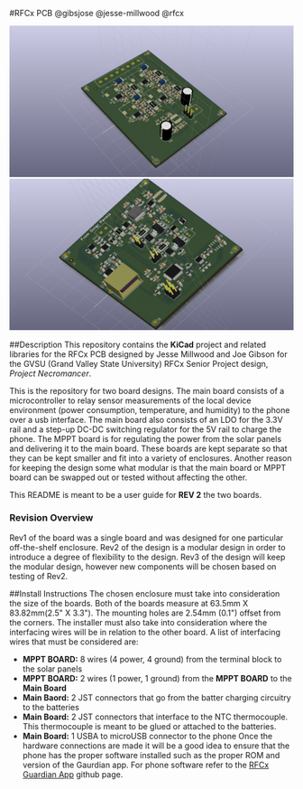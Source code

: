 #RFCx PCB
@gibsjose @jesse-millwood @rfcx

![PCB](./Images/MPPT.png)
![PCB](./Images/Mainboard.png)

##Description
This repository contains the **KiCad** project and related libraries for the RFCx PCB designed by Jesse Millwood and Joe Gibson for the GVSU (Grand Valley State University) RFCx Senior Project design, *Project Necromancer*.

This is the repository for two board designs. The main board consists of a microcontroller to relay sensor measurements of the local device environment (power consumption, temperature, and humidity) to the phone over a usb interface. The main board also consists of an LDO for the 3.3V rail and a step-up DC-DC switching regulator for the 5V rail to charge the phone. The MPPT board is for regulating the power from the solar panels and delivering it to the main board. These boards are kept separate so that they can be kept smaller and fit into a variety of enclosures. Another reason for keeping the design some what modular is that the main board or MPPT board can be swapped out or tested without affecting the other.

This README is meant to be a user guide for **REV 2** the two boards.

### Revision Overview
Rev1 of the board was a single board and was designed for one particular off-the-shelf enclosure.
Rev2 of the design is a modular design in order to introduce a degree of flexibility to the design.
Rev3 of the design will keep the modular design, however new components will be chosen based on testing of Rev2.

##Install Instructions
The chosen enclosure must take into consideration the size of the boards. Both of the boards measure at 63.5mm X 83.82mm(2.5" X 3.3"). The mounting holes are 2.54mm (0.1") offset from the corners. The installer must also take into consideration where the interfacing wires will be in relation to the other board. A list of interfacing wires that must be considered are:
* **MPPT BOARD:** 8 wires (4 power, 4 ground) from the terminal block to the solar panels
* **MPPT BOARD:** 2 wires (1 power, 1 ground) from the **MPPT BOARD** to the **Main Board**
* **Main Baord:** 2 JST connectors that go from the batter charging circuitry to the batteries
* **Main Board:** 2 JST connectors that interface to the NTC thermocouple. This thermocouple is meant to be glued or attached to the batteries.
* **Main Board:** 1 USBA to microUSB connector to the phone
Once the hardware connections are made it will be a good idea to ensure that the phone has the proper software installed such as the proper ROM and version of the Gaurdian app. For phone software refer to the [RFCx Guardian App](https://github.com/rfcx/rfcx-guardian-android) github page.

